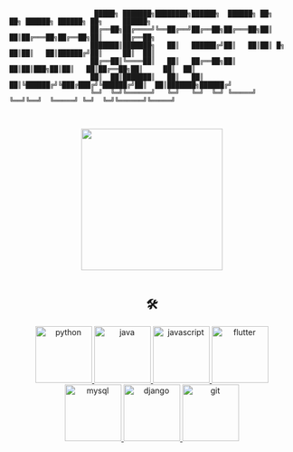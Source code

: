 ```

                     █████╗ ███████╗████████╗██████╗  ██████╗ ██╗    ██╗ ██████╗ ██████╗ ██╗     ██████╗ 
                    ██╔══██╗██╔════╝╚══██╔══╝██╔══██╗██╔═══██╗██║    ██║██╔═══██╗██╔══██╗██║     ██╔══██╗
                    ███████║███████╗   ██║   ██████╔╝██║   ██║██║ █╗ ██║██║   ██║██████╔╝██║     ██║  ██║
                    ██╔══██║╚════██║   ██║   ██╔══██╗██║   ██║██║███╗██║██║   ██║██╔══██╗██║     ██║  ██║
                    ██║  ██║███████║   ██║   ██║  ██║╚██████╔╝╚███╔███╔╝╚██████╔╝██║  ██║███████╗██████╔╝
                    ╚═╝  ╚═╝╚══════╝   ╚═╝   ╚═╝  ╚═╝ ╚═════╝  ╚══╝╚══╝  ╚═════╝ ╚═╝  ╚═╝╚══════╝╚═════╝ 
                                                                                     
                                                                                                 
```
<div id="header" align="center">
  <img src="https://media.giphy.com/media/Mscw2tH9hcAne/giphy.gif?cid=790b7611wrs0oey627xao1uut6jtbtejint9zndm1ksojytt&ep=v1_gifs_search&rid=giphy.gif&ct=g" height="250"/></div>
  
<br/>
<h2 align="center"> 🛠 </h3>
<p align="center">
  <a href="https://python.org/" target="_blank" rel="noreferrer"> <img src="https://www.vectorlogo.zone/logos/python/python-icon.svg" alt="python" width="100" height="100"/> </a> 
  <a href="https://www.java.com/fr/" target="_blank" rel="noreferrer"> <img src="https://www.vectorlogo.zone/logos/java/java-icon.svg" alt="java" width="100" height="100"/> </a>
  <a href="https://developer.mozilla.org/fr/docs/Web/JavaScript" target="_blank" rel="noreferrer"> <img src="https://www.vectorlogo.zone/logos/javascript/javascript-icon.svg" alt="javascript" width="100" height="100"/> </a>
  <a href="https://fluter.dev" target="_blank" rel="noreferrer"> <img src="https://www.vectorlogo.zone/logos/flutterio/flutterio-icon.svg" alt="flutter" width="100" height="100"/> </a>
  <a href="https://mysql.com" target="_blank" rel="noreferrer"> <img src="https://www.vectorlogo.zone/logos/mysql/mysql-icon.svg" alt="mysql" width="100" height="100"/> </a>
    <a href="https://djangoproject.com" target="_blank" rel="noreferrer"> <img src="https://www.vectorlogo.zone/logos/djangoproject/djangoproject-icon.svg" alt="django" width="100" height="100"/> </a>
    <a href="https://git-scm.com" target="_blank" rel="noreferrer"> <img src="https://www.vectorlogo.zone/logos/git-scm/git-scm-icon.svg" alt="git" width="100" height="100"/> </a>
</p>
